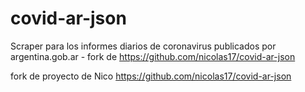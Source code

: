# covid-ar-json
Scraper para los informes diarios de coronavirus publicados por argentina.gob.ar - fork de https://github.com/nicolas17/covid-ar-json

fork de proyecto de Nico https://github.com/nicolas17/covid-ar-json
